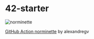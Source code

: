 # 42-starter

![norminette](https://github.com/msisdev/42-starter/workflows/norm/badge.svg)

[GitHub Action norminette](https://github.com/alexandregv/norminette-action?tab=readme-ov-file) by alexandregv
